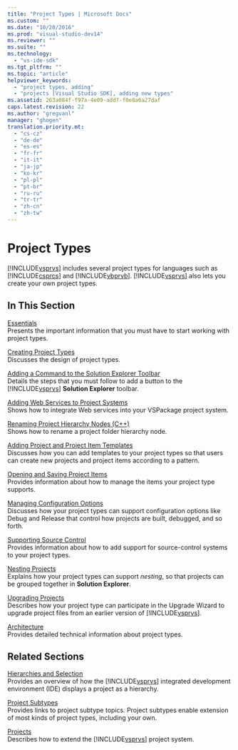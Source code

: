 ```yaml
---
title: "Project Types | Microsoft Docs"
ms.custom: ""
ms.date: "10/20/2016"
ms.prod: "visual-studio-dev14"
ms.reviewer: ""
ms.suite: ""
ms.technology: 
  - "vs-ide-sdk"
ms.tgt_pltfrm: ""
ms.topic: "article"
helpviewer_keywords: 
  - "project types, adding"
  - "projects [Visual Studio SDK], adding new types"
ms.assetid: 263a084f-f97a-4e09-add7-f0e8a6a27daf
caps.latest.revision: 22
ms.author: "gregvanl"
manager: "ghogen"
translation.priority.mt: 
  - "cs-cz"
  - "de-de"
  - "es-es"
  - "fr-fr"
  - "it-it"
  - "ja-jp"
  - "ko-kr"
  - "pl-pl"
  - "pt-br"
  - "ru-ru"
  - "tr-tr"
  - "zh-cn"
  - "zh-tw"
---
```

# Project Types
[!INCLUDE[vsprvs](../code-quality/includes/vsprvs_md.md)] includes several project types for languages such as [!INCLUDE[csprcs](../data-tools/includes/csprcs_md.md)] and [!INCLUDE[vbprvb](../code-quality/includes/vbprvb_md.md)]. [!INCLUDE[vsprvs](../code-quality/includes/vsprvs_md.md)] also lets you create your own project types.  
  
## In This Section  
 [Essentials](../extensibility-internals/project-type-essentials.md)  
 Presents the important information that you must have to start working with project types.  
  
 [Creating Project Types](../extensibility-internals/creating-project-types.md)  
 Discusses the design of project types.  
  
 [Adding a Command to the Solution Explorer Toolbar](../extensibility/adding-a-command-to-the-solution-explorer-toolbar.md)  
 Details the steps that you must follow to add a button to the [!INCLUDE[vsprvs](../code-quality/includes/vsprvs_md.md)] **Solution Explorer** toolbar.  
  
 [Adding Web Services to Project Systems](../misc/adding-web-services-to-project-systems.md)  
 Shows how to integrate Web services into your VSPackage project system.  
  
 [Renaming Project Hierarchy Nodes (C++)](../misc/renaming-project-hierarchy-nodes--c---.md)  
 Shows how to rename a project folder hierarchy node.  
  
 [Adding Project and Project Item Templates](../extensibility-internals/adding-project-and-project-item-templates.md)  
 Discusses how you can add templates to your project types so that users can create new projects and project items according to a pattern.  
  
 [Opening and Saving Project Items](../extensibility-internals/opening-and-saving-project-items.md)  
 Provides information about how to manage the items your project type supports.  
  
 [Managing Configuration Options](../extensibility-internals/managing-configuration-options.md)  
 Discusses how your project types can support configuration options like Debug and Release that control how projects are built, debugged, and so forth.  
  
 [Supporting Source Control](../extensibility-internals/supporting-source-control.md)  
 Provides information about how to add support for source-control systems to your project types.  
  
 [Nesting Projects](../extensibility-internals/nesting-projects.md)  
 Explains how your project types can support *nesting*, so that projects can be grouped together in **Solution Explorer**.  
  
 [Upgrading Projects](../extensibility-internals/upgrading-projects.md)  
 Describes how your project type can participate in the Upgrade Wizard to upgrade project files from an earlier version of [!INCLUDE[vsprvs](../code-quality/includes/vsprvs_md.md)].  
  
 [Architecture](../extensibility-internals/project-types-architecture.md)  
 Provides detailed technical information about project types.  
  
## Related Sections  
 [Hierarchies and Selection](../extensibility-internals/hierarchies-and-selection.md)  
 Provides an overview of how the [!INCLUDE[vsprvs](../code-quality/includes/vsprvs_md.md)] integrated development environment (IDE) displays a project as a hierarchy.  
  
 [Project Subtypes](../extensibility-internals/project-subtypes.md)  
 Provides links to project subtype topics. Project subtypes enable extension of most kinds of project types, including your own.  
  
 [Projects](../extensibility-internals/projects.md)  
 Describes how to extend the [!INCLUDE[vsprvs](../code-quality/includes/vsprvs_md.md)] project system.